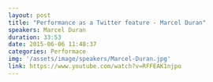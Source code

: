 ```yaml
---
layout: post
title: "Performance as a Twitter feature - Marcel Duran"
speakers: Marcel Duran
duration: 33:53
date: 2015-06-06 11:48:37
categories: Performace
img: '/assets/image/speakers/Marcel-Duran.jpg'
link: https://www.youtube.com/watch?v=RFFEAK1njpo
---
```

